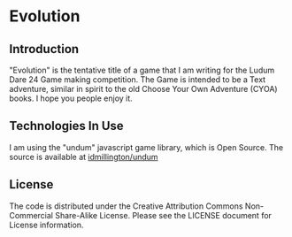 # Evolution

## Introduction
"Evolution" is the tentative title of a game that I am writing for
the Ludum Dare 24 Game making competition. The Game is intended to
be a Text adventure, similar in spirit to the old Choose Your Own
Adventure (CYOA) books. I hope you people enjoy it.

## Technologies In Use
I am using the "undum" javascript game library, which is Open
Source. The source is available at
[idmillington/undum](http://github.com/idmillington/undum)


## License

The code is distributed under the Creative Attribution Commons Non-Commercial
Share-Alike License. Please see the LICENSE document for License
information.
